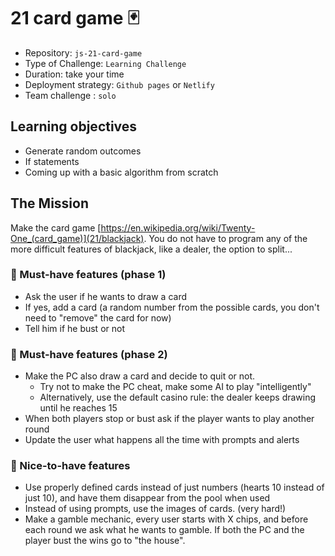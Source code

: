 # 21 card game 🃏

- Repository: `js-21-card-game`
- Type of Challenge: `Learning Challenge`
- Duration: take your time
- Deployment strategy: `Github pages` or `Netlify`
- Team challenge : `solo`

## Learning objectives
- Generate random outcomes
- If statements
- Coming up with a basic algorithm from scratch

## The Mission
Make the card game [https://en.wikipedia.org/wiki/Twenty-One_(card_game)](21/blackjack).
You do not have to program any of the more difficult features of blackjack, like a dealer, the option to split...

### 🌱 Must-have features (phase 1)
- Ask the user if he wants to draw a card
- If yes, add a card (a random number from the possible cards, you don't need to "remove" the card for now)
- Tell him if he bust or not
  
### 🌱 Must-have features (phase 2)
- Make the PC also draw a card and decide to quit or not.
    * Try not to make the PC cheat, make some AI to play "intelligently"
    * Alternatively, use the default casino rule: the dealer keeps drawing until he reaches 15
- When both players stop or bust ask if the player wants to play another round
- Update the user what happens all the time with prompts and alerts

### 🌼 Nice-to-have features
- Use properly defined cards instead of just numbers (hearts 10 instead of just 10), and have them disappear from the pool when used
- Instead of using prompts, use the images of cards. (very hard!)
- Make a gamble mechanic, every user starts with X chips, and before each round we ask what he wants to gamble. If both the PC and the player bust the wins go to "the house".
